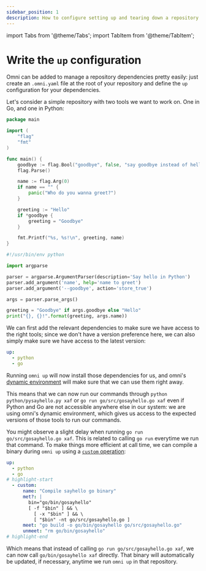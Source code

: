 ```yaml
---
sidebar_position: 1
description: How to configure setting up and tearing down a repository
---
```


import Tabs from '@theme/Tabs';
import TabItem from '@theme/TabItem';

# Write the `up` configuration

Omni can be added to manage a repository dependencies pretty easily: just create an `.omni.yaml` file at the root of your repository and define the `up` configuration for your dependencies.

Let's consider a simple repository with two tools we want to work on. One in Go, and one in Python:

<Tabs>
  <TabItem value="go" label="Go tool" default>

```go showLineNumbers title="/path/to/repo/go/src/gosayhello.go"
package main

import (
	"flag"
	"fmt"
)

func main() {
	goodbye := flag.Bool("goodbye", false, "say goodbye instead of hello")
	flag.Parse()

	name := flag.Arg(0)
	if name == "" {
		panic("Who do you wanna greet?")
	}

	greeting := "Hello"
	if *goodbye {
		greeting = "Goodbye"
	}

	fmt.Printf("%s, %s!\n", greeting, name)
}
```

  </TabItem>
  <TabItem value="python" label="Python tool">

```python showLineNumbers title="/path/to/repo/python/pysayhello.py"
#!/usr/bin/env python

import argparse

parser = argparse.ArgumentParser(description='Say hello in Python')
parser.add_argument('name', help='name to greet')
parser.add_argument('--goodbye', action='store_true')

args = parser.parse_args()

greeting = "Goodbye" if args.goodbye else "Hello"
print("{}, {}!".format(greeting, args.name))
```

  </TabItem>
</Tabs>

We can first add the relevant dependencies to make sure we have access to the right tools; since we don't have a version preference here, we can also simply make sure we have access to the latest version:

```yaml showLineNumbers title="/path/to/repo/.omni.yaml"
up:
  - python
  - go
```

Running `omni up` will now install those dependencies for us, and omni's [dynamic environment](/reference/dynamic-environment) will make sure that we can use them right away.

This means that we can now run our commands through `python python/pysayhello.py xaf` or `go run go/src/gosayhello.go xaf` even if Python and Go are not accessible anywhere else in our system: we are using omni's dynamic environment, which gives us access to the expected versions of those tools to run our commands.

You might observe a slight delay when running `go run go/src/gosayhello.go xaf`. This is related to calling `go run` everytime we run that command. To make things more efficient at call time, we can compile a binary during `omni up` using a [`custom` operation](/reference/configuration/parameters/up/custom):

```yaml showLineNumbers title="/path/to/repo/.omni.yaml"
up:
  - python
  - go
# highlight-start
  - custom:
      name: "Compile sayhello go binary"
      met?: |
        bin="go/bin/gosayhello"
        [ -f "$bin" ] && \
          [ -x "$bin" ] && \
          [ "$bin" -nt go/src/gosayhello.go ]
      meet: "go build -o go/bin/gosayhello go/src/gosayhello.go"
      unmeet: "rm go/bin/gosayhello"
# highlight-end
```

Which means that instead of calling `go run go/src/gosayhello.go xaf`, we can now call `go/bin/gosayhello xaf` directly. That binary will automatically be updated, if necessary, anytime we run `omni up` in that repository.
